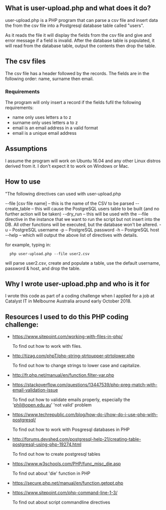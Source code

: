 ## What is user-upload.php and what does it do? ##
user-upload.php is a PHP program that can parse a csv file and insert
data the from the csv file into a Postgresql database table called "users".

As it reads the file it will display the fields from the csv file and
give and error message if a field is invalid.
After the database table is populated, it will read from the database
table, output the contents then drop the table.

## The csv files ##
The csv file has a header followed by the records. The fields are
in the following order: name, surname then email.

### Requirements ###
The program will only insert a record if the fields fufil the following
requirements:

* name only uses letters a to z
* surname only uses letters a to z
* email is an email address in a valid format
* email is a unique email address

## Assumptions ##
I assume the program will work on Ubuntu 16.04 and any other Linux distros
derived from it. I don't expect it to work on Windows or Mac.

## How to use ##
"The following directives can used with user-upload.php
    
  --file [csv file name] – this is the name of the CSV to be parsed
  --create_table – this will cause the PostgreSQL users table to be 
    built (and no further action will be taken)
  --dry_run – this will be used with the --file directive in the
    instance that we want to run the script but not insert into
    the DB. All other functions will be executed, but the database
    won't be altered.
   -u – PostgreSQL username
   -p – PostgreSQL password
   -h – PostgreSQL host
  --help – which will output the above list of directives with details.
     
for example, typing in:

      php user-upload.php --file user2.csv

will parse user2.csv, create and populate a table, use the default
username, password & host, and drop the table.

## Why I wrote user-upload.php and who is it for ##
I wrote this code as part of a coding challenge when I applied for a job at
Catalyst IT in Melbourne Australia around early October 2018.

## Resources I used to do this PHP coding challenge: ##

* https://www.sitepoint.com/working-with-files-in-php/

  To find out how to work with files.

* http://tizag.com/phpT/php-string-strtoupper-strtolower.php

  To find out how to change strings to lower case and capitalize.

* http://fr.php.net/manual/en/function.filter-var.php
* https://stackoverflow.com/questions/13447539/php-preg-match-with-email-validation-issue

  To find out how to validate emails properly, especially the 'phil@open.edu.au' 'not valid' problem

* https://www.techrepublic.com/blog/how-do-i/how-do-i-use-php-with-postgresql/

  To find out how to work with Posgresql databases in PHP

* http://forums.devshed.com/postgresql-help-21/creating-table-postgresql-using-php-19274.html

  To find out how to create postgresql tables

* https://www.w3schools.com/PHP/func_misc_die.asp

  To find out about 'die' function in PHP

* https://secure.php.net/manual/en/function.getopt.php
* https://www.sitepoint.com/php-command-line-1-3/

  To find out about script commandline directives
